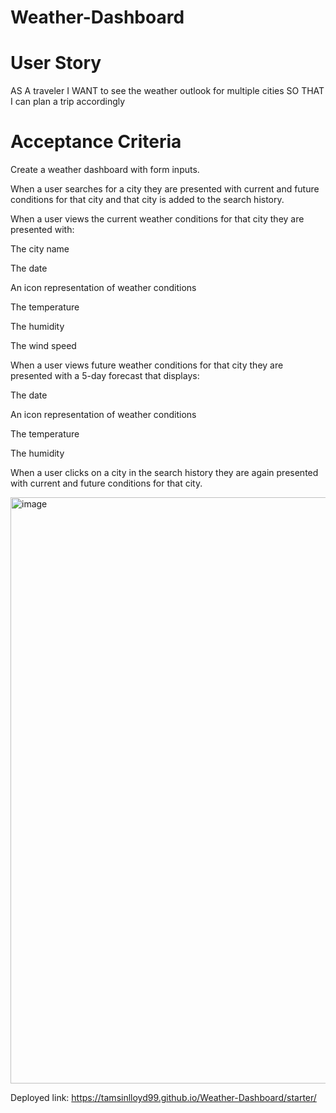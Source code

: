 # Weather-Dashboard

# User Story
AS A traveler
I WANT to see the weather outlook for multiple cities
SO THAT I can plan a trip accordingly

# Acceptance Criteria
Create a weather dashboard with form inputs.

When a user searches for a city they are presented with current and future conditions for that city and that city is added to the search history.

When a user views the current weather conditions for that city they are presented with:

The city name

The date

An icon representation of weather conditions

The temperature

The humidity

The wind speed

When a user views future weather conditions for that city they are presented with a 5-day forecast that displays:

The date

An icon representation of weather conditions

The temperature

The humidity

When a user clicks on a city in the search history they are again presented with current and future conditions for that city.

<img width="938" alt="image" src="https://github.com/TamsinLloyd99/Weather-Dashboard/assets/152029548/cb674087-99e4-4f82-9131-73b55786a47f">

Deployed link: https://tamsinlloyd99.github.io/Weather-Dashboard/starter/ 

